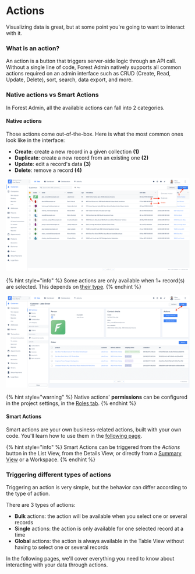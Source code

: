 # Actions

Visualizing data is great, but at some point you're going to want to interact with it.

### What is an action? <a href="#what-is-an-action" id="what-is-an-action"></a>

An action is a button that triggers server-side logic through an API call. Without a single line of code, Forest Admin natively supports all common actions required on an admin interface such as CRUD (Create, Read, Update, Delete), sort, search, data export, and more.

### Native actions vs Smart Actions

In Forest Admin, all the available actions can fall into 2 categories.

#### Native actions

Those actions come out-of-the-box. Here is what the most common ones look like in the interface:

* **Create**: create a new record in a given collection **(1)**
* **Duplicate**: create a new record from an existing one **(2)**
* **Update**: edit a record's data **(3)**
* **Delete**: remove a record **(4)**

![](<../../.gitbook/assets/2019-07-01_12.31.54.png>)

{% hint style="info" %}
Some actions are only available when 1+ record(s) are selected. This depends on [their type](./#triggering-different-types-of-actions).
{% endhint %}

![](<../../.gitbook/assets/2019-07-01_12.36.29.png>)

{% hint style="warning" %}
Native actions' **permissions** can be configured in the project settings, in the [Roles tab](../project-settings/teams-and-users/manage-roles#collection-permissions-1).
{% endhint %}

#### Smart Actions

Smart actions are your own business-related actions, built with your own code. You'll learn how to use them in the [following page](create-and-manage-smart-actions.md#what-is-a-smart-action).

{% hint style="info" %}
Smart Actions can be triggered from the _Actions_ button in the List View, from the Details View, or directly from a [Summary View](../../getting-started/master-your-ui/build-a-summary-view.md#acting-on-your-data) or a Workspace.
{% endhint %}

### Triggering different types of actions

Triggering an action is very simple, but the behavior can differ according to the type of action.

There are 3 types of actions:

* **Bulk** actions: the action will be available when you select one or several records
* **Single** actions: the action is only available for one selected record at a time
* **Global** actions: the action is always available in the Table View without having to select one or several records



In the following pages, we'll cover everything you need to know about interacting with your data through actions.
